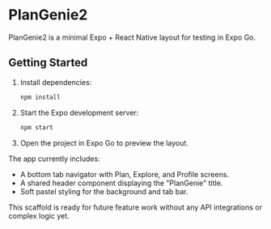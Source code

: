 # PlanGenie2

PlanGenie2 is a minimal Expo + React Native layout for testing in Expo Go.

## Getting Started

1. Install dependencies:
   ```bash
   npm install
   ```
2. Start the Expo development server:
   ```bash
   npm start
   ```
3. Open the project in Expo Go to preview the layout.

The app currently includes:
- A bottom tab navigator with Plan, Explore, and Profile screens.
- A shared header component displaying the "PlanGenie" title.
- Soft pastel styling for the background and tab bar.

This scaffold is ready for future feature work without any API integrations or complex logic yet.
